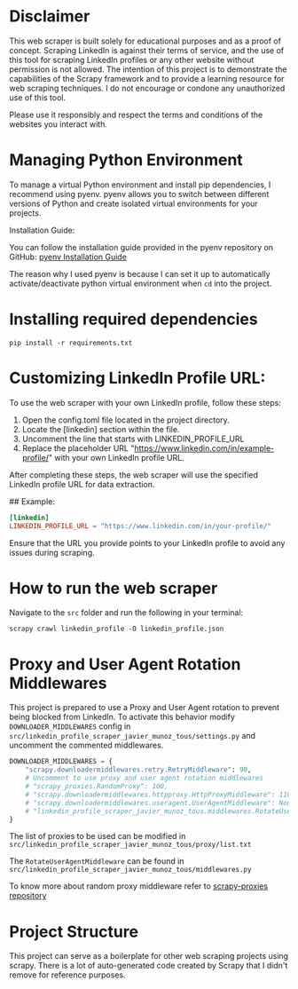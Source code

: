 # Disclaimer

This web scraper is built solely for educational purposes and as a proof of concept. Scraping LinkedIn is against their terms of service, and the use of this tool for scraping LinkedIn profiles or any other website without permission is not allowed. The intention of this project is to demonstrate the capabilities of the Scrapy framework and to provide a learning resource for web scraping techniques. I do not encourage or condone any unauthorized use of this tool.

Please use it responsibly and respect the terms and conditions of the websites you interact with.

# Managing Python Environment

To manage a virtual Python environment and install pip dependencies, I recommend using pyenv. pyenv allows you to switch between different versions of Python and create isolated virtual environments for your projects.

Installation Guide:

You can follow the installation guide provided in the pyenv repository on GitHub: [pyenv Installation Guide](https://github.com/pyenv/pyenv?tab=readme-ov-file#installation)

The reason why I used pyenv is because I can set it up to automatically activate/deactivate python virtual environment when `cd` into the project.

# Installing required dependencies

`pip install -r requirements.txt`

# Customizing LinkedIn Profile URL:

To use the web scraper with your own LinkedIn profile, follow these steps:

1. Open the config.toml file located in the project directory.
2. Locate the [linkedin] section within the file.
3. Uncomment the line that starts with LINKEDIN_PROFILE_URL
4. Replace the placeholder URL "https://www.linkedin.com/in/example-profile/" with your own LinkedIn profile URL.

After completing these steps, the web scraper will use the specified LinkedIn profile URL for data extraction.

## Example:

```toml
[linkedin]
LINKEDIN_PROFILE_URL = "https://www.linkedin.com/in/your-profile/"
```

Ensure that the URL you provide points to your LinkedIn profile to avoid any issues during scraping.

# How to run the web scraper

Navigate to the `src` folder and run the following in your terminal:

`scrapy crawl linkedin_profile -O linkedin_profile.json`

# Proxy and User Agent Rotation Middlewares

This project is prepared to use a Proxy and User Agent rotation to prevent being blocked from LinkedIn. To activate this behavior modify `DOWNLOADER_MIDDLEWARES` config in `src/linkedin_profile_scraper_javier_munoz_tous/settings.py` and uncomment the commented middlewares.

```python
DOWNLOADER_MIDDLEWARES = {
    "scrapy.downloadermiddlewares.retry.RetryMiddleware": 90,
    # Uncomment to use proxy and user agent rotation middlewares
    # "scrapy_proxies.RandomProxy": 100,
    # "scrapy.downloadermiddlewares.httpproxy.HttpProxyMiddleware": 110,
    # "scrapy.downloadermiddlewares.useragent.UserAgentMiddleware": None,
    # "linkedin_profile_scraper_javier_munoz_tous.middlewares.RotateUserAgentMiddleware": 400,
}
```

The list of proxies to be used can be modified in `src/linkedin_profile_scraper_javier_munoz_tous/proxy/list.txt`

The `RotateUserAgentMiddleware` can be found in `src/linkedin_profile_scraper_javier_munoz_tous/middlewares.py`

To know more about random proxy middleware refer to [scrapy-proxies
repository](https://github.com/aivarsk/scrapy-proxies)

# Project Structure

This project can serve as a boilerplate for other web scraping projects using scrapy. There is a lot of auto-generated code created by Scrapy that I didn't remove for reference purposes.
